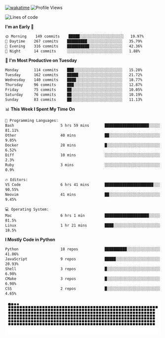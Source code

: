 [![wakatime](https://wakatime.com/badge/user/b920b284-3cde-4cd4-b72e-f7f22d050b16.svg)](https://wakatime.com/@b920b284-3cde-4cd4-b72e-f7f22d050b16)
![Profile Views](http://img.shields.io/badge/Profile%20Views-4586-blue)
<!--START_SECTION:waka-->
![Lines of code](https://img.shields.io/badge/From%20Hello%20World%20I%27ve%20Written--775%20Thousand%20lines%20of%20code-blue)

**I'm an Early 🐤** 

```text
🌞 Morning    149 commits    █████░░░░░░░░░░░░░░░░░░░░   19.97% 
🌆 Daytime    267 commits    █████████░░░░░░░░░░░░░░░░   35.79% 
🌃 Evening    316 commits    ██████████░░░░░░░░░░░░░░░   42.36% 
🌙 Night      14 commits     ░░░░░░░░░░░░░░░░░░░░░░░░░   1.88%

```
📅 **I'm Most Productive on Tuesday** 

```text
Monday       114 commits    ███░░░░░░░░░░░░░░░░░░░░░░   15.28% 
Tuesday      162 commits    █████░░░░░░░░░░░░░░░░░░░░   21.72% 
Wednesday    140 commits    ████░░░░░░░░░░░░░░░░░░░░░   18.77% 
Thursday     96 commits     ███░░░░░░░░░░░░░░░░░░░░░░   12.87% 
Friday       75 commits     ██░░░░░░░░░░░░░░░░░░░░░░░   10.05% 
Saturday     76 commits     ██░░░░░░░░░░░░░░░░░░░░░░░   10.19% 
Sunday       83 commits     ██░░░░░░░░░░░░░░░░░░░░░░░   11.13%

```


📊 **This Week I Spent My Time On** 

```text
💬 Programming Languages: 
Bash                     5 hrs 59 mins       ████████████████████░░░░░   81.11% 
Other                    40 mins             ██░░░░░░░░░░░░░░░░░░░░░░░   9.05% 
Docker                   28 mins             █░░░░░░░░░░░░░░░░░░░░░░░░   6.52% 
Diff                     10 mins             ░░░░░░░░░░░░░░░░░░░░░░░░░   2.3% 
Ruby                     3 mins              ░░░░░░░░░░░░░░░░░░░░░░░░░   0.9%

🔥 Editors: 
VS Code                  6 hrs 41 mins       ██████████████████████░░░   90.55% 
Neovim                   41 mins             ██░░░░░░░░░░░░░░░░░░░░░░░   9.45%

💻 Operating System: 
Mac                      6 hrs 1 min         ████████████████████░░░░░   81.5% 
Linux                    1 hr 21 mins        ████░░░░░░░░░░░░░░░░░░░░░   18.5%

```

**I Mostly Code in Python** 

```text
Python                   18 repos            ██████████░░░░░░░░░░░░░░░   41.86% 
JavaScript               9 repos             █████░░░░░░░░░░░░░░░░░░░░   20.93% 
Shell                    3 repos             █░░░░░░░░░░░░░░░░░░░░░░░░   6.98% 
CMake                    3 repos             █░░░░░░░░░░░░░░░░░░░░░░░░   6.98% 
CSS                      2 repos             █░░░░░░░░░░░░░░░░░░░░░░░░   4.65%

```



<!--END_SECTION:waka-->
![Snake animation](https://raw.githubusercontent.com/timmypidashev/timmypidashev/main/commits.svg)
